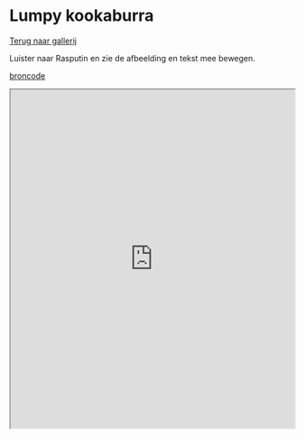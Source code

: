 # Lumpy kookaburra

[Terug naar gallerij](https://arneduyver.github.io/creative-coding/gallery)

Luister naar Rasputin en zie de afbeelding en tekst mee bewegen.

[broncode](https://editor.p5js.org/Fontemans/sketches/lTNY6TXwS)

<iframe width="100%" height=600 src="https://editor.p5js.org/Fontemans/full/lTNY6TXwS"></iframe>